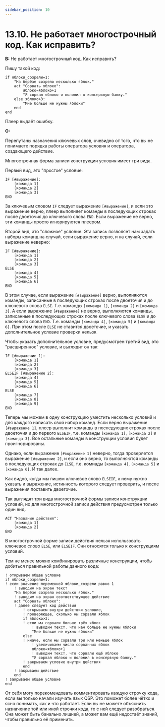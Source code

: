 ```yaml
---
sidebar_position: 10
---
```


# 13.10. Не работает многострочный код. Как исправить?
<!-- [:faq_13_10] -->

**В:** Не работает многострочный код. Как исправить?

Пишу такой код:
```qsp
if яблоки_созрели=1:
    "На берёзе созрело несколько яблок."
    act "Сорвать яблоко":
        яблоко=яблоко+1
        "Я сорвал яблоко и положил в консервную банку."
    else яблоко>3:
        "Мне больше не нужны яблоки"
    end
end
```
Плеер выдаёт ошибку.

**О:**

Перепутаны назначения ключевых слов, очевидно от того, что вы не понимаете порядка работы оператора условия и оператора, создающего действие.

Многострочная форма записи конструкции условия имеет три вида.

Первый вид, это "простое" условие:
```qsp
IF [#выражение]:
    [команда 1]
    [команда 2]
    [команда 3]
END
```
За ключевым словом `IF` следует выражение `[#выражение]`, и если это выражение верно, плеер выполняет команды в последующих строках после двоеточия до ключевого слова `END`. Если выражение не верно, эти команды просто игнорируются плеером.

Второй вид, это "сложное" условие. Эта запись позволяет нам задать наборы команд на случай, если выражение верно, и на случай, если выражение неверно:
```qsp
IF [#выражение]:
    [команда 1]
    [команда 2]
    [команда 3]
ELSE
    [команда 4]
    [команда 5]
    [команда 6]
END
```
В этом случае, если выражение `[#выражение]` верно, выполняются команды, записанные в последующих строках после двоеточия и до ключевого слова `ELSE`. Т.е. команды `[команда 1]`, `[команда 2]` и `[команда 3]`. А если выражение `[#выражение]` не верно, выполняются команды, записанные в последующих строках после ключевого слова `ELSE` и до ключевого слова `END`. Т.е. команды `[команда 4]`, `[команда 5]` и `[команда 6]`. При этом после `ELSE` не ставится двоеточие, и указать дополнительное условие проверки нельзя.

Чтобы указать дополнительное условие, предусмотрен третий вид, это "расширенное" условие, и выглядит он так:
```qsp
IF [#выражение 1]:
    [команда 1]
    [команда 2]
    [команда 3]
ELSEIF [#выражение 2]:
    [команда 4]
    [команда 5]
    [команда 6]
ELSE
    [команда 7]
    [команда 8]
    [команда 9]
END
```
Теперь мы можем в одну конструкцию уместить несколько условий и для каждого написать свой набор команд. Если верно выражение `[#выражение 1]`, плеер выполнит команды в последующих строках после двоеточия и до первого `ELSEIF`, т.е. команды `[команда 1]`, `[команда 2]` и `[команда 3]`. Все остальные команды в конструкции условия будет проигнорированы.

Однако, если выражение `[#выражение 1]` неверно, тогда проверяется выражение `[#выражение 2]`, и если оно верно, то выполняются команды в последующих строках до `ELSE`, т.е. комнады `[команда 4]`, `[команда 5]` и `[команда 6]`. И так далее.

Как видно, когда мы пишем ключевое слово `ELSEIF`, к нему нужно указать и выражение, истинность которого следует проверить, и после выражения поставить двоеточие.

Так выглядят три вида многострочной формы записи конструкции условий, но для многострочной записи действия предусмотрен только один вид.
```qsp
ACT "Название действия":
    [команда 1]
    [команда 2]
END
```
В многострочной форме записи действия нельзя использовать ключевое слово `ELSE`, или `ELSEIF`. Они относятся только к конструкциям условий.

Тем не менее можно комбинировать различные конструкции, чтобы добиться правильной работы данного кода:
```qsp
! открываем общее условие
if яблоки_созрели=1:
! если значение переменной яблоки_созрели равно 1
    ! выводим на экран текст
    "На берёзе созрело несколько яблок."
    ! выводим на экран соответствующее действие
    act "Сорвать яблоко":
    ! далее следует код действия
        ! открываем внутри действия условие,
        ! проверяющее, сколько мы сорвали яблок
        if яблоко>3:
        ! если мы сорвали больше трёх яблок
            ! выводим текст, что нам больше не нужны яблоки
            "Мне больше не нужны яблоки"
        else
        ! иначе, если мы сорвали три или меньше яблок
            ! увеличиваем число сорванных яблок
            яблоко=яблоко+1
            ! выводим текст, что сорвали ещё яблоко
            "Я сорвал яблоко и положил в консервную банку."
        ! закрываем условие внутри действия
        end
    ! закрываем действие
    end
! закрываем общее условие
end
```
От себя могу порекомендовать комментировать каждую строчку кода, если вы только начали изучать язык QSP. Это поможет более чётко и ясно понимать, как и что работает. Если вы не можете объяснить назначение той или иной строчки кода, то с ней следует разобраться. Она может быть банально лишней, а может вам ещё недостаёт знаний, чтобы правильно её применить.
